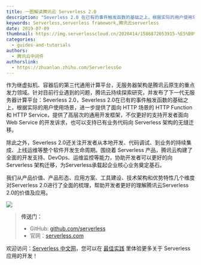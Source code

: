 ```yaml
---
title: 一图解读腾讯云 Serverless 2.0
description: "Severless 2.0 在已有的事件触发函数的基础之上，根据实际的用户使用场景，进一步提供了面向 HTTP 场景的 HTTP Function 和 HTTP Service，提供了高层次的通用开发框架，不仅更好的支持开发者面向 Web Service 的开发诉求，也可以支持已有业务代码向 Serverless 架构的无缝迁移"
keywords: Serverless,serverless framework,腾讯云serverless
date: 2019-07-09
thumbnail: https://img.serverlesscloud.cn/2020414/1586872053915-%E5%B0%81%E9%9D%A2%E5%9B%BE%20%282%29.png
categories:
  - guides-and-tutorials
authors:
  - 腾讯云中间件
authorslink:
  - https://zhuanlan.zhihu.com/ServerlessGo
---
```


作为继虚拟机、容器后的第三代通用计算平台，无服务器架构是腾讯云原生的重点发力领域。针对目前行业遇到的问题，腾讯云持续探索研究，并发布了下一代无服务器计算平台：Severless 2.0，Severless 2.0在已有的事件触发函数的基础之上，根据实际的用户使用场景，进一步提供了面向 HTTP 场景的 HTTP Function 和 HTTP Service，提供了高层次的通用开发框架，不仅更好的支持开发者面向 Web Service 的开发诉求，也可以支持已有业务代码向 Serverless 架构的无缝迁移。

除此之外，Severless 2.0还关注开发者从本地开发、代码调试、到业务的持续集成、上线运维等整个软件开发生命周期。围绕着 Serverless 产品，腾讯云构建了全面的开发支持、DevOps、运维监控等能力，协助开发者可以更好的向 Serverless 架构迁移，为Serverless承载起企业核心业务奠定基石。

我们从产品价值、产品形态、应用方案、工具建设、技术架构和优势特性几个维度对Serverless 2.0进行了全面的梳理，帮助开发者更好的理解腾讯云Serverless 2.0的价值及应用。

![](https://img.serverlesscloud.cn/qianyi/YHl6UWa9s601O12HjmuLZssst8o5BoSmicBEOAJGSicOq2pw82tqAosbE8ibJXrR0riabxWRaMPkTdAoIG2Aw4Ycsw.jpg)

> **传送门：**
> - GitHub: [github.com/serverless](https://github.com/serverless/serverless/blob/master/README_CN.md) 
> - 官网：[serverless.com](https://serverless.com/)

欢迎访问：[Serverless 中文网](https://serverlesscloud.cn/)，您可以在 [最佳实践](https://serverlesscloud.cn/best-practice) 里体验更多关于 Serverless 应用的开发！
